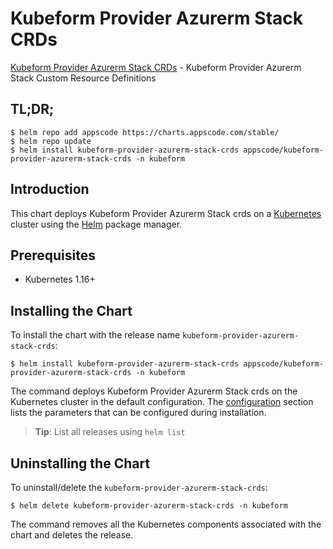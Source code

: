 # Kubeform Provider Azurerm Stack CRDs

[Kubeform Provider Azurerm Stack CRDs](https://github.com/kubeform) - Kubeform Provider Azurerm Stack Custom Resource Definitions

## TL;DR;

```console
$ helm repo add appscode https://charts.appscode.com/stable/
$ helm repo update
$ helm install kubeform-provider-azurerm-stack-crds appscode/kubeform-provider-azurerm-stack-crds -n kubeform
```

## Introduction

This chart deploys Kubeform Provider Azurerm Stack crds on a [Kubernetes](http://kubernetes.io) cluster using the [Helm](https://helm.sh) package manager.

## Prerequisites

- Kubernetes 1.16+

## Installing the Chart

To install the chart with the release name `kubeform-provider-azurerm-stack-crds`:

```console
$ helm install kubeform-provider-azurerm-stack-crds appscode/kubeform-provider-azurerm-stack-crds -n kubeform
```

The command deploys Kubeform Provider Azurerm Stack crds on the Kubernetes cluster in the default configuration. The [configuration](#configuration) section lists the parameters that can be configured during installation.

> **Tip**: List all releases using `helm list`

## Uninstalling the Chart

To uninstall/delete the `kubeform-provider-azurerm-stack-crds`:

```console
$ helm delete kubeform-provider-azurerm-stack-crds -n kubeform
```

The command removes all the Kubernetes components associated with the chart and deletes the release.


